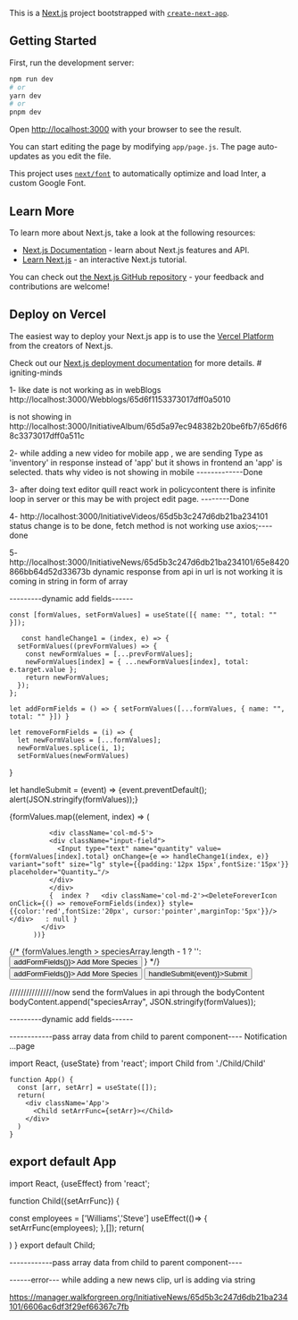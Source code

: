 This is a [Next.js](https://nextjs.org/) project bootstrapped with [`create-next-app`](https://github.com/vercel/next.js/tree/canary/packages/create-next-app).

## Getting Started

First, run the development server:

```bash
npm run dev
# or
yarn dev
# or
pnpm dev
```

Open [http://localhost:3000](http://localhost:3000) with your browser to see the result.

You can start editing the page by modifying `app/page.js`. The page auto-updates as you edit the file.

This project uses [`next/font`](https://nextjs.org/docs/basic-features/font-optimization) to automatically optimize and load Inter, a custom Google Font.

## Learn More

To learn more about Next.js, take a look at the following resources:

- [Next.js Documentation](https://nextjs.org/docs) - learn about Next.js features and API.
- [Learn Next.js](https://nextjs.org/learn) - an interactive Next.js tutorial.

You can check out [the Next.js GitHub repository](https://github.com/vercel/next.js/) - your feedback and contributions are welcome!

## Deploy on Vercel

The easiest way to deploy your Next.js app is to use the [Vercel Platform](https://vercel.com/new?utm_medium=default-template&filter=next.js&utm_source=create-next-app&utm_campaign=create-next-app-readme) from the creators of Next.js.

Check out our [Next.js deployment documentation](https://nextjs.org/docs/deployment) for more details.
#   i g n i t i n g - m i n d s 
 
 


1- 
like date is not working as in webBlogs 
http://localhost:3000/Webblogs/65d6f1153373017dff0a5010

is not showing in
http://localhost:3000/InitiativeAlbum/65d5a97ec948382b20be6fb7/65d6f68c3373017dff0a511c


2-  while adding a new video for mobile app , we are sending Type as 'inventory' in response instead of 'app' but it shows in frontend an 'app' is selected.
thats why video is not showing in mobile    -------------Done

3-  after doing text editor quill react work in policycontent there is infinite loop in server or this may be with project edit page. --------Done

4- http://localhost:3000/InitiativeVideos/65d5b3c247d6db21ba234101    status change is to be done, fetch method is not working use axios;---- done

5-  http://localhost:3000/InitiativeNews/65d5b3c247d6db21ba234101/65e8420866bb64d52d33673b   dynamic response from api in url is not working it is coming in string in form of array

---------dynamic add fields------

    const [formValues, setFormValues] = useState([{ name: "", total: "" }]);
    
       const handleChange1 = (index, e) => {
      setFormValues((prevFormValues) => {
        const newFormValues = [...prevFormValues];
        newFormValues[index] = { ...newFormValues[index], total: e.target.value };
        return newFormValues;
      });
    };

    let addFormFields = () => { setFormValues([...formValues, { name: "", total: "" }]) }

    let removeFormFields = (i) => {
      let newFormValues = [...formValues];
      newFormValues.splice(i, 1);
      setFormValues(newFormValues)
  }

  let handleSubmit = (event) => {event.preventDefault(); alert(JSON.stringify(formValues));}



  {formValues.map((element, index) => (
            <div className="row" key={index}>
              
              <div className='col-md-5'>
              <div className="input-field">
                <Input type="text" name="quantity" value={formValues[index].total} onChange={e => handleChange1(index, e)} variant="soft" size="lg" style={{padding:'12px 15px',fontSize:'15px'}} placeholder="Quantity…"/>
              </div>  
              </div>
              {  index ?   <div className='col-md-2'><DeleteForeverIcon onClick={() => removeFormFields(index)} style={{color:'red',fontSize:'20px', cursor:'pointer',marginTop:'5px'}}/></div>   : null }
            </div>
          ))}

<div className="col-md-4">
                        <div className='input-field'>
                      {/* {formValues.length > speciesArray.length - 1 ? '': <Button variant="outlined" color="success" style={{width:'100%', fontSize:'12px',padding:'7px'}}  onClick={() => addFormFields()}><AddCircleOutlineIcon  /> Add More Species</Button> } */}
                       <Button variant="outlined" color="success" style={{width:'100%', fontSize:'12px',padding:'7px'}}  onClick={() => addFormFields()}><AddCircleOutlineIcon  /> Add More Species</Button> 
                      <button className="button submit" type="submit" onClick={(event)=> handleSubmit(event)}>Submit</button>
                      </div>
                      </div>



////////////////now send the formValues in api through the bodyContent
                       bodyContent.append("speciesArray", JSON.stringify(formValues));

---------dynamic add fields------

------------pass array data from child to parent component----
Notification ...page

  import React, {useState} from 'react';
    import Child from './Child/Child'

    function App() {
      const [arr, setArr] = useState([]);
      return(
        <div className='App'>
          <Child setArrFunc={setArr}></Child>
        </div>
      )
    }

export default App
------
import React, {useEffect} from 'react';

function Child({setArrFunc}) {

  const employees = ['Williams','Steve']
  useEffect(()=> {
 setArrFunc(employees);
},[]);
  return(
    <div className='Child'>
    </div>
  )
}
export default Child;



------------pass array data from child to parent component----

------error---
while adding a new news clip, url is adding via string

https://manager.walkforgreen.org/InitiativeNews/65d5b3c247d6db21ba234101/6606ac6df3f29ef66367c7fb